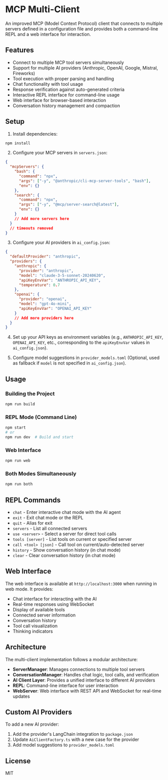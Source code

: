 # MCP Multi-Client

An improved MCP (Model Context Protocol) client that connects to multiple servers defined in a configuration file and provides both a command-line REPL and a web interface for interaction.

## Features

- Connect to multiple MCP tool servers simultaneously
- Support for multiple AI providers (Anthropic, OpenAI, Google, Mistral, Fireworks)
- Tool execution with proper parsing and handling
- Chat functionality with tool usage
- Response verification against auto-generated criteria
- Interactive REPL interface for command-line usage
- Web interface for browser-based interaction
- Conversation history management and compaction

## Setup

1. Install dependencies:

```bash
npm install
```

2. Configure your MCP servers in `servers.json`:

```json
{
  "mcpServers": {
    "bash": {
      "command": "npx",
      "args": ["-y", "@anthropic/cli-mcp-server-tools", "bash"],
      "env": {}
    },
    "search": {
      "command": "npx",
      "args": ["-y", "@mcp/server-search@latest"],
      "env": {}
    }
    // Add more servers here
  }
  // timeouts removed
}
```

3. Configure your AI providers in `ai_config.json`:

```json
{
  "defaultProvider": "anthropic",
  "providers": {
    "anthropic": {
      "provider": "anthropic",
      "model": "claude-3-5-sonnet-20240620",
      "apiKeyEnvVar": "ANTHROPIC_API_KEY",
      "temperature": 0.7
    },
    "openai": {
      "provider": "openai",
      "model": "gpt-4o-mini",
      "apiKeyEnvVar": "OPENAI_API_KEY"
    }
    // Add more providers here
  }
}
```

4. Set up your API keys as environment variables (e.g., `ANTHROPIC_API_KEY`, `OPENAI_API_KEY`, etc., corresponding to the `apiKeyEnvVar` values in `ai_config.json`).

5. Configure model suggestions in `provider_models.toml` (Optional, used as fallback if `model` is not specified in `ai_config.json`).

## Usage

### Building the Project

```bash
npm run build
```

### REPL Mode (Command Line)

```bash
npm start
# or
npm run dev  # Build and start
```

### Web Interface

```bash
npm run web
```

### Both Modes Simultaneously

```bash
npm run both
```

## REPL Commands

- `chat` - Enter interactive chat mode with the AI agent
- `exit` - Exit chat mode or the REPL
- `quit` - Alias for exit
- `servers` - List all connected servers
- `use <server>` - Select a server for direct tool calls
- `tools [server]` - List tools on current or specified server
- `call <tool> [json]` - Call tool on current/auto-detected server
- `history` - Show conversation history (in chat mode)
- `clear` - Clear conversation history (in chat mode)

## Web Interface

The web interface is available at `http://localhost:3000` when running in web mode. It provides:

- Chat interface for interacting with the AI
- Real-time responses using WebSocket
- Display of available tools
- Connected server information
- Conversation history
- Tool call visualization
- Thinking indicators

## Architecture

The multi-client implementation follows a modular architecture:

- **ServerManager**: Manages connections to multiple tool servers
- **ConversationManager**: Handles chat logic, tool calls, and verification
- **AI Client Layer**: Provides a unified interface to different AI providers
- **REPL**: Command-line interface for user interaction
- **WebServer**: Web interface with REST API and WebSocket for real-time updates

## Custom AI Providers

To add a new AI provider:

1. Add the provider's LangChain integration to `package.json`
2. Update `AiClientFactory.ts` with a new case for the provider
3. Add model suggestions to `provider_models.toml`

## License

MIT
